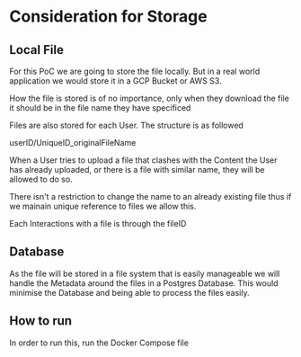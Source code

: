 # Consideration for Storage

## Local File

For this PoC we are going to store the file locally. But in a real world application we would store it in a GCP Bucket
or AWS S3.

How the file is stored is of no importance, only when they download the file it should be in the file name they have specificed

Files are also stored for each User. The structure is as followed

userID/UniqueID_originalFileName

When a User tries to upload a file that clashes with the Content the User has already uploaded, or there is a file with similar name, they will be allowed to do so.

There isn't a restriction to change the name to an already existing file thus if we mainain unique reference to files we allow this.

Each Interactions with a file is through the fileID

## Database

As the file will be stored in a file system that is easily manageable we will handle the Metadata around the files in a
Postgres Database. This would minimise the Database and being able to process the files easily.

## How to run

In order to run this, run the Docker Compose file
